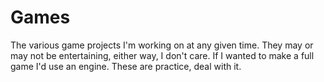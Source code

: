 # Games
The various game projects I'm working on at any given time.
They may or may not be entertaining, either way, I don't care. 
If I wanted to make a full game I'd use an engine.
These are practice, deal with it.
